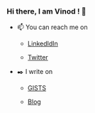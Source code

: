 ### Hi there, I am Vinod ! 👋

- 📫 You can reach me on
    
    - [LinkedIdIn](https://www.linkedin.com/in/vinodjayachandran/)

    - [Twitter](https://twitter.com/vinthri)
    
- :black_nib:  I write on

   - [GISTS](https://gist.github.com/vinodjayachandran)
   
   - [Blog](https://crypticarticles.wordpress.com/)



<!--
**vinodjayachandran/vinodjayachandran** is a ✨ _special_ ✨ repository because its `README.md` (this file) appears on your GitHub profile.

Here are some ideas to get you started:

- 🔭 I’m currently working on ...
- 🌱 I’m currently learning ...
- 👯 I’m looking to collaborate on ...
- 🤔 I’m looking for help with ...
- 💬 Ask me about ...
- 📫 How to reach me: ...
- 😄 Pronouns: ...
- ⚡ Fun fact: ...
-->
